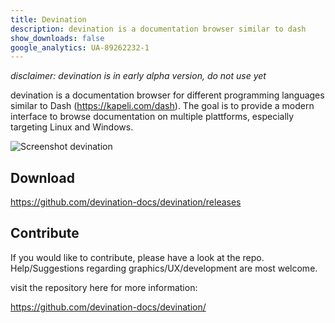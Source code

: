 ```yaml
---
title: Devination
description: devination is a documentation browser similar to dash
show_downloads: false
google_analytics: UA-89262232-1
---
```


*disclaimer: devination is in early alpha version, do not use yet*

devination is a documentation browser for different programming languages similar to Dash (https://kapeli.com/dash). The goal is to provide a modern interface to browse documentation on multiple plattforms, especially targeting Linux and Windows.

![Screenshot devination](https://devination-docs.github.io/devination/devination.png)

## Download

https://github.com/devination-docs/devination/releases 

## Contribute

If you would like to contribute, please have a look at the repo.
Help/Suggestions regarding graphics/UX/development are most welcome.

visit the repository here for more information:

https://github.com/devination-docs/devination/
